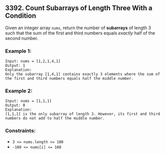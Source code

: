 ## 3392. Count Subarrays of Length Three With a Condition

Given an integer array ```nums```, return the number of **subarrays** of length 3 such that the sum of the first and third numbers equals *exactly* half of the second number.

### Example 1:
```
Input: nums = [1,2,1,4,1]
Output: 1
Explanation:
Only the subarray [1,4,1] contains exactly 3 elements where the sum of the first and third numbers equals half the middle number.
```
### Example 2:
```
Input: nums = [1,1,1]
Output: 0
Explanation:
[1,1,1] is the only subarray of length 3. However, its first and third numbers do not add to half the middle number.
```

### Constraints:

* ```3 <= nums.length <= 100```
* ```-100 <= nums[i] <= 100```